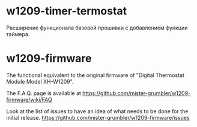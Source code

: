 # w1209-timer-termostat
Расширение функционала базовой прошивки с добавлением функции таймера. 


# w1209-firmware
The functional equivalent to the original firmware of "Digital Thermostat Module Model XH-W1209".

The F.A.Q. page is available at https://github.com/mister-grumbler/w1209-firmware/wiki/FAQ

Look at the list of issues to have an idea of what needs to be done for the initial release.
https://github.com/mister-grumbler/w1209-firmware/issues
